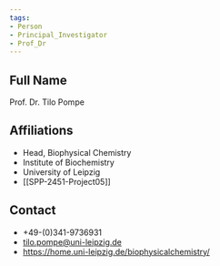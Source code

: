 ```yaml
---
tags: 
- Person
- Principal_Investigator
- Prof_Dr
---
```

## Full Name
Prof. Dr. Tilo Pompe

## Affiliations
- Head, Biophysical Chemistry
- Institute of Biochemistry
- University of Leipzig
- [[SPP-2451-Project05]]
## Contact
- +49-(0)341-9736931
- tilo.pompe@uni-leipzig.de
- https://home.uni-leipzig.de/biophysicalchemistry/
